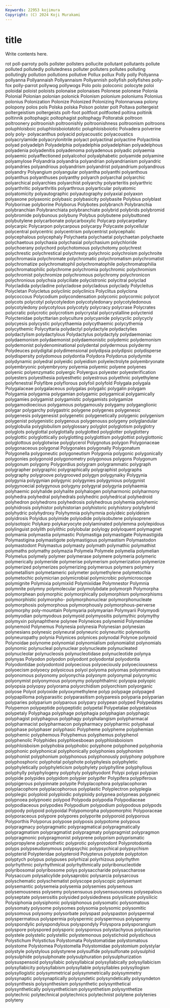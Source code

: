 ```yaml
---
Keywords: 22953 kojimura
Copyright: (C) 2024 Koji Murakami
---
```


# title

Write contents here.



rot poll-parroty polls pollster pollsters pollucite pollutant pollutants pollute polluted
pollutedly pollutedness polluter polluters pollutes polluting pollutingly pollution pollutions pollutive
Pollux pollux Polly polly Pollyanna pollyanna Pollyannaish Pollyannaism Pollyannish pollyfish
pollyfishes polly-fox polly-parrot pollywog pollywogs Polo polo poloconic polocyte poloi
poloidal poloist poloists polonaise polonaises Polonese polonese Polonia Polonial Polonian
polonian polonick Polonism polonium poloniums Polonius polonius Polonization Polonize Polonized
Polonizing Polonnaruwa polony polopony polos pols Polska polska Polson polster
polt Poltava poltergeist poltergeistism poltergeists polt-foot poltfoot poltfooted poltina poltinik
poltinnik poltophagic poltophagist poltophagy Poltoratsk poltroon poltroonery poltroonish poltroonishly poltroonishness
poltroonism poltroons poluphloisboic poluphloisboiotatotic poluphloisboiotic Polvadera polverine poly poly- polyacanthus
polyacid polyacoustic polyacoustics polyacrylamide polyacrylonitrile polyact polyactinal polyactine Polyactinia polyad
polyadelph Polyadelphia polyadelphia polyadelphian polyadelphous polyadenia polyadenitis polyadenoma polyadenous polyadic
polyaemia polyaemic polyaffectioned polyalcohol polyalphabetic polyamide polyamine polyamylose Polyandria polyandria
polyandrian polyandrianism polyandric polyandries polyandrious polyandrism polyandrist polyandrium polyandrous polyandry
Polyangium polyangular polyantha polyanthi polyanthous polyanthus polyanthuses polyanthy polyarch polyarchal
polyarchic polyarchical polyarchies polyarchist polyarchy polyarteritis polyarthric polyarthritic polyarthritis polyarthrous
polyarticular polyatomic polyatomicity polyautographic polyautography polyaxial polyaxon polyaxone polyaxonic polybasic
polybasicity polybasite Polybius polyblast Polyborinae polyborine Polyborus Polybotes polybranch Polybranchia
polybranchian Polybranchiata polybranchiate polybrid polybrids polybromid polybromide polybunous polybuny Polybus
polybutene polybuttoned polybutylene polycarbonate polycarboxylic Polycarp polycarpellary polycarpic Polycarpon polycarpous
polycarpy Polycaste polycellular polycentral polycentric polycentrism polycentrist polycephalic polycephalous polycephaly
Polychaeta polychaetal polychaetan polychaete polychaetous polychasia polychasial polychasium polychloride polychoerany
polychord polychotomous polychotomy polychrest polychrestic polychrestical polychresty polychroic polychroism polychroite
polychromasia polychromate polychromatic polychromatism polychromatist polychromatize polychromatophil polychromatophile polychromatophilia polychromatophilic
polychrome polychromia polychromic polychromism polychromist polychromize polychromous polychromy polychronicon polychronious
polychsia polyciliate polycistronic polycitral polyclad Polycladida polycladine polycladose polycladous polyclady
Polycleitus Polycletan Polycletus polyclinic polyclinics Polyclitus polyclona polycoccous Polycodium polycondensation
polyconic polycormic polycot polycots polycotyl polycotyledon polycotyledonary polycotyledonous polycotyledony polycotylous
polycotyly polycracy polycrase Polycrates polycratic polycrotic polycrotism polycrystal polycrystalline polyctenid
Polyctenidae polycttarian polyculture polycyanide polycyclic polycycly polycyesis polycystic polycythaemia polycythaemic
polycythemia polycythemic Polycyttaria polydactyl polydactyle polydactylies polydactylism polydactylous Polydactylus polydactyly
polydaemoniac polydaemonism polydaemonist polydaemonistic polydemic polydemonism polydemonist polydenominational polydental polydermous
polydermy Polydeuces polydigital polydimensional polydipsia polydipsic polydisperse polydispersity polydomous polydontia
Polydora Polydorus polydymite polydynamic polyedral polyeidic polyeidism polyelectrolyte polyembryonate polyembryonic
polyembryony polyemia polyemic polyene polyenes polyenic polyenzymatic polyergic Polyergus polyester
polyesterification polyesters polyesthesia polyesthetic polyestrous polyethnic polyethylene polyfenestral Polyfibre polyflorous
polyfoil polyfold Polygala polygala Polygalaceae polygalaceous polygalas polygalic polygalin polygam
Polygamia polygamia polygamian polygamic polygamical polygamically polygamies polygamist polygamistic polygamists
polygamize polygamodioecious polygamous polygamously polygamy polyganglionic polygar polygarchy polygastric polygene
polygenes polygenesic polygenesis polygenesist polygenetic polygenetically polygenic polygenism polygenist polygenistic
polygenous polygenouss polygeny polyglandular polyglobulia polyglobulism polyglossary polyglot polyglotism polyglotry
polyglots polyglottal polyglottally polyglotted polyglotter polyglottery polyglottic polyglottically polyglotting polyglottism
polyglottist polyglottonic polyglottous polyglotwise polyglycerol Polygnotus polygon Polygonaceae polygonaceous polygonal
Polygonales polygonally Polygonatum Polygonella polygoneutic polygoneutism Polygonia polygonic polygonically polygonies
polygonoid polygonometry polygonous polygons Polygonum polygonum polygony Polygordius polygram polygrammatic
polygraph polygrapher polygraphic polygraphically polygraphist polygraphs polygraphy polygroove polygrooved polygyn
polygynaiky Polygynia polygynia polygynian polygynic polygynies polygynious polygynist polygynoecial polygynous
polygyny polygyral polygyria polyhaemia polyhaemic polyhalide polyhalite polyhalogen polyharmonic polyharmony
polyhedra polyhedral polyhedrals polyhedric polyhedrical polyhedroid polyhedron polyhedrons polyhedrosis polyhedrous
polyhemia polyhemic polyhidrosis polyhistor polyhistorian polyhistoric polyhistory polyhybrid polyhydric polyhydroxy
Polyhymnia polyhymnia polyideic polyideism polyidrosis Polyidus polyimide polyiodide polyisobutene polyisoprene
polyisotopic Polykarp polykaryocyte polylaminated polylemma polylepidous polylinguist polylith polylithic polylobular
polylogy polyloquent polymagnet polymania polymastia polymastic Polymastiga polymastigate Polymastigida Polymastigina
polymastigote polymastigous polymastism Polymastodon polymastodont Polymastus polymasty polymath polymathic polymathist
polymaths polymathy polymazia Polymela Polymele polymelia polymelian Polymelus polymely polymer
polymerase polymere polymeria polymeric polymerically polymeride polymerise polymerism polymerization polymerize
polymerized polymerizes polymerizing polymerous polymers polymery polymetallism polymetameric polymeter polymethylene
polymetochia polymetochic polymicrian polymicrobial polymicrobic polymicroscope polymignite Polymixia polymixiid Polymixiidae
Polymnestor Polymnia polymnite polymny polymolecular polymolybdate polymorph Polymorpha polymorphean polymorphic
polymorphically polymorphism polymorphisms polymorphistic polymorpho- polymorphonuclear polymorphonucleate polymorphosis polymorphous polymorphously
polymorphous-perverse polymorphy poly-mountain Polymyaria polymyarian Polymyarii Polymyodi polymyodian polymyodous polymyoid
polymyositis polymythic polymythy polymyxin polynaphthene polynee Polyneices polynemid Polynemidae polynemoid
Polynemus Polynesia polynesia Polynesian polynesian polynesians polynesic polyneural polyneuric polyneuritic
polyneuritis polyneuropathy polynia Polynices polynices polynodal Polynoe polynoid Polynoidae polynome
polynomial polynomialism polynomialist polynomials polynomic polynucleal polynuclear polynucleate polynucleated polynucleolar
polynucleosis polynucleotidase polynucleotide polynya polynyas Polyodon polyodon polyodont polyodontal polyodontia
Polyodontidae polyodontoid polyoecious polyoeciously polyoeciousness polyoecism polyoecy polyoicous polyol polyoma
polyomas polyommatous polyonomous polyonomy polyonychia polyonym polyonymal polyonymic polyonymist polyonymous
polyonymy polyophthalmic polyopia polyopic polyopsia polyopsy polyorama polyorchidism polyorchism polyorganic
polyose Polyot polyoxide polyoxymethylene polyp polypage polypaged polypapilloma polyparasitic polyparasitism
polyparesis polyparia polyparian polyparies polyparium polyparous polypary polypean polyped Polypedates
Polypemon polypeptide polypeptidic polypetal Polypetalae polypetalous polypetaly Polyphaga polyphage polyphagia
polyphagian polyphagic polyphagist polyphagous polyphagy polyphalangism polypharmacal polypharmacist polypharmacon polypharmacy
polypharmic polyphasal polyphase polyphaser polyphasic Polypheme polypheme polyphemian polyphemic polyphemous
Polyphemus polyphemus polyphenol polyphenolic Polyphides polyphloesboean polyphloisboioism polyphloisboism polyphobia polyphobic
polyphone polyphoned polyphonia polyphonic polyphonical polyphonically polyphonies polyphonism polyphonist polyphonium
polyphonous polyphonously polyphony polyphore polyphosphoric polyphotal polyphote polyphylesis polyphyletic polyphyletically
polyphyleticism polyphylety polyphylline polyphyllous polyphylly polyphylogeny polyphyly polyphyodont Polypi polypi
polypian polypide polypides polypidom polypier polypifer Polypifera polypiferous polypigerous polypinnate
polypite Polyplacophora polyplacophoran polyplacophore polyplacophorous polyplastic Polyplectron polyplegia polyplegic polyploid
polyploidic polyploidy polypnea polypneas polypneic polypnoea polypnoeic polypod Polypoda polypodia
Polypodiaceae polypodiaceous polypodies Polypodium polypodium polypodous polypods polypody polypoid polypoidal
Polypomorpha polypomorphic Polyporaceae polyporaceous polypore polypores polyporite polyporoid polyporous Polyporthis
Polyporus polypose polyposis polypotome polypous polypragmacy polypragmatic polypragmatical polypragmatically polypragmatism
polypragmatist polypragmaty polypragmist polypragmon polypragmonic polypragmonist polyprene polyprism polyprismatic polypropylene
polyprothetic polyprotic polyprotodont Polyprotodontia polyps polypseudonymous polypsychic polypsychical polypsychism polypterid
Polypteridae polypteroid Polypterus polyptote polyptoton polyptych polypus polypuses polyrhizal polyrhizous
polyrhythm polyrhythmic polyrhythmical polyrhythmically polyribonucleotide polyribosomal polyribosome polys polysaccharide polysaccharose
Polysaccum polysalicylide polysaprobic polysarcia polysarcous polyschematic polyschematist polyscope polyscopic polysemant
polysemantic polysemeia polysemia polysemies polysemous polysemousness polysemy polysensuous polysensuousness polysepalous
polyseptate polyserositis polysided polysidedness polysilicate polysilicic Polysiphonia polysiphonic polysiphonous polysomatic
polysomatous polysomaty polysome polysomes polysomia polysomic polysomitic polysomous polysomy polysorbate
polyspast polyspaston polyspermal polyspermatous polyspermia polyspermic polyspermous polyspermy polyspondylic polyspondylous
polyspondyly Polyspora polysporangium polyspore polyspored polysporic polysporous polystachyous polystaurion polystele
polystelic polystellic polystemonous polystichoid polystichous Polystichum Polystictus Polystomata Polystomatidae polystomatous
polystome Polystomea Polystomella Polystomidae polystomium polystylar polystyle polystylous polystyrene polysulfide
polysulfonate polysulphid polysulphide polysulphonate polysulphuration polysulphurization polysuspensoid polysyllabic polysyllabical polysyllabically
polysyllabicism polysyllabicity polysyllabism polysyllable polysyllables polysyllogism polysyllogistic polysymmetrical polysymmetrically polysymmetry
polysynaptic polysynaptically polysyndetic polysyndetically polysyndeton polysynthesis polysynthesism polysynthetic polysynthetical polysynthetically
polysyntheticism polysynthetism polysynthetize polytechnic polytechnical polytechnics polytechnist polytene polytenies polyteny
